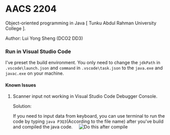 # AACS 2204

Object-oriented programming in Java [ Tunku Abdul Rahman University College ].

Author: Lui Yong Sheng (DCO2 DD3)

### Run in Visual Studio Code

I've preset the build environment. You only need to change the `jdkPath` in `.vscode\launch.json` and `command` in `.vscode\task.json` to the `java.exe` and `javac.exe` on your machine.

#### Known Issues

1.  Scanner input not working in Visual Studio Code Debugger Console.

    Solution:
    
    If you need to input data from keyboard, you can use terminal to run the code by typing `java P3Q3`(According to the file name) after you've build and compiled the java code.
      ![Do this after compile](http://image.ibb.co/iQB1Hk/image.png)
